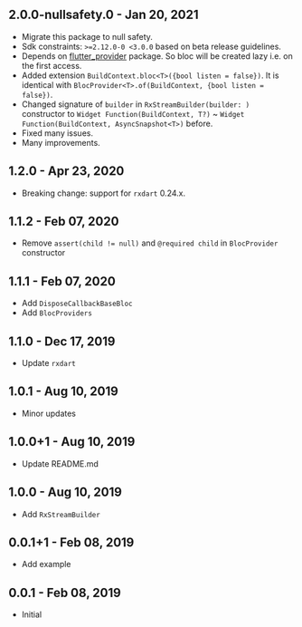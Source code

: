 ## 2.0.0-nullsafety.0 - Jan 20, 2021

-   Migrate this package to null safety.
-   Sdk constraints: `>=2.12.0-0 <3.0.0` based on beta release guidelines.
-   Depends on [flutter_provider](https://pub.dev/packages/flutter_provider/versions/2.0.0-nullsafety.0) package.
    So bloc will be created lazy i.e. on the first access.
-   Added extension `BuildContext.bloc<T>({bool listen = false})`. It is identical with `BlocProvider<T>.of(BuildContext, {bool listen = false})`.
-   Changed signature of `builder` in `RxStreamBuilder(builder: )` constructor to `Widget Function(BuildContext, T?)` ~ 
    `Widget Function(BuildContext, AsyncSnapshot<T>)` before.
-   Fixed many issues.
-   Many improvements.

## 1.2.0 - Apr 23, 2020

*   Breaking change: support for `rxdart` 0.24.x.

## 1.1.2 - Feb 07, 2020

*   Remove `assert(child != null)` and `@required child` in `BlocProvider` constructor 

## 1.1.1 - Feb 07, 2020

*   Add `DisposeCallbackBaseBloc`
*   Add `BlocProviders`

## 1.1.0 - Dec 17, 2019

*   Update `rxdart`

## 1.0.1 - Aug 10, 2019

*   Minor updates

## 1.0.0+1 - Aug 10, 2019

*   Update README.md

## 1.0.0 - Aug 10, 2019

*   Add `RxStreamBuilder`

## 0.0.1+1 - Feb 08, 2019

*   Add example

## 0.0.1 - Feb 08, 2019

*   Initial
